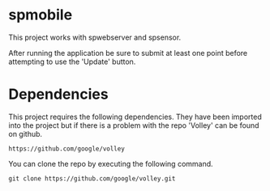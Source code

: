 # spmobile

This project works with spwebserver and spsensor.

After running the application be sure to submit at least one point before attempting to use the 'Update' button.

# Dependencies

This project requires the following dependencies. They have been imported into the project but if there is a problem with the repo 'Volley' can be found on github.

    https://github.com/google/volley

You can clone the repo by executing the following command.

    git clone https://github.com/google/volley.git

